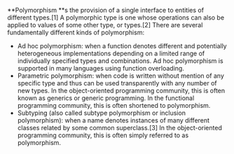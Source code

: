 **Polymorphism **s the provision of a single interface to entities of different types.[1] A polymorphic type is one whose operations can also be applied to values of some other type, or types.[2] There are several fundamentally different kinds of polymorphism:
  - Ad hoc polymorphism: when a function denotes different and potentially heterogeneous implementations depending on a limited range of individually specified types and combinations. Ad hoc polymorphism is supported in many languages using function overloading.
  - Parametric polymorphism: when code is written without mention of any specific type and thus can be used transparently with any number of new types. In the object-oriented programming community, this is often known as generics or generic programming. In the functional programming community, this is often shortened to polymorphism.
  - Subtyping (also called subtype polymorphism or inclusion polymorphism): when a name denotes instances of many different classes related by some common superclass.[3] In the object-oriented programming community, this is often simply referred to as polymorphism.
  
